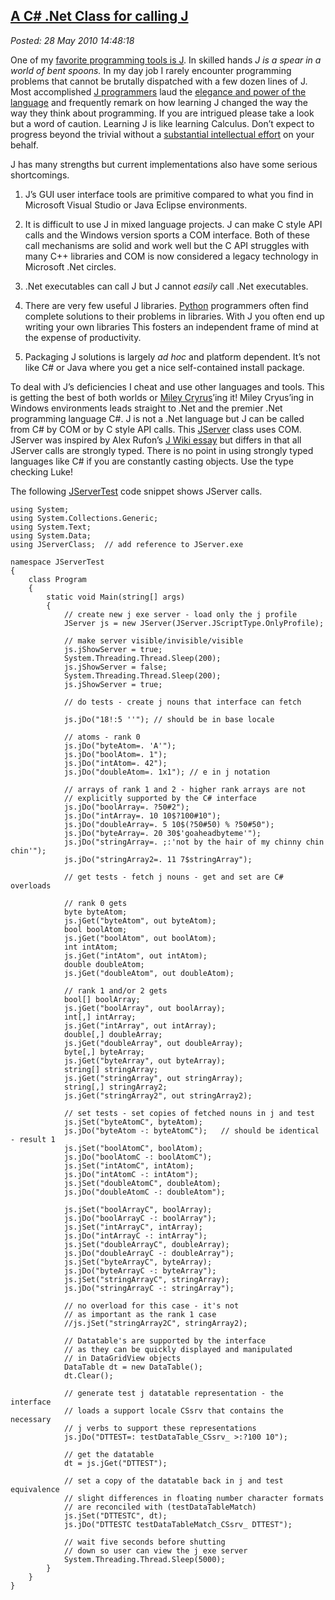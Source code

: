 [A C\# .Net Class for calling
J](http://bakerjd99.wordpress.com/2010/05/28/a-c-net-class-for-calling-j/)
--------------------------------------------------------------------------------------------------------

*Posted: 28 May 2010 14:48:18*

One of my [favorite programming tools is J](http://www.jsoftware.com/).
In skilled hands *J is a spear in a world of bent spoons.* In my day job
I rarely encounter programming problems that cannot be brutally
dispatched with a few dozen lines of J. Most accomplished [J
programmers](http://www.lulu.com/product/paperback/j-for-c-programmers/4669553)
laud the [elegance and power of the
language](http://portal.acm.org/citation.cfm?id=508562) and frequently
remark on how learning J changed the way the way they think about
programming. If you are intrigued please take a look but a word of
caution. Learning J is like learning Calculus. Don’t expect to progress
beyond the trivial without a [substantial intellectual
effort](http://norvig.com/21-days.html) on your behalf.

J has many strengths but current implementations also have some serious
shortcomings.

1.  J’s GUI user interface tools are primitive compared to what you find
    in Microsoft Visual Studio or Java Eclipse environments.

2.  It is difficult to use J in mixed language projects. J can make C
    style API calls and the Windows version sports a COM interface. Both
    of these call mechanisms are solid and work well but the C API
    struggles with many C++ libraries and COM is now considered a legacy
    technology in Microsoft .Net circles.

3.  .Net executables can call J but J cannot *easily* call .Net
    executables.

4.  There are very few useful J libraries.
    [Python](http://pypi.python.org/pypi/) programmers often find
    complete solutions to their problems in libraries. With J you often
    end up writing your own libraries This fosters an independent frame
    of mind at the expense of productivity.

5.  Packaging J solutions is largely *ad hoc* and platform dependent.
    It’s not like C\# or Java where you get a nice self-contained
    install package.

To deal with J’s deficiencies I cheat and use other languages and tools.
This is getting the best of both worlds or [Miley
Cryrus](http://www.stlyrics.com/lyrics/hannahmontana/bestofbothworlds.htm)’ing
it! Miley Cryus’ing in Windows environments leads straight to .Net and
the premier .Net programming language C\#. J is not a .Net language but
J can be called from C\# by COM or by C style API calls. This
[JServer](http://cid-f964330e36001519.skydrive.live.com/self.aspx/Public/cs/JServer10may27.zip)
class uses COM. JServer was inspired by Alex Rufon’s [J Wiki
essay](http://202.67.223.49/jwiki/Guides/J%20CSharp) but differs in that
all JServer calls are strongly typed. There is no point in using
strongly typed languages like C\# if you are constantly casting objects.
Use the type checking Luke!

The following
[JServerTest](http://cid-f964330e36001519.skydrive.live.com/self.aspx/Public/cs/JServerTest10may27.zip)
code snippet shows JServer calls.

    using System;
    using System.Collections.Generic;
    using System.Text;
    using System.Data;
    using JServerClass;  // add reference to JServer.exe

    namespace JServerTest
    {
        class Program
        {
            static void Main(string[] args)
            {
                // create new j exe server - load only the j profile
                JServer js = new JServer(JServer.JScriptType.OnlyProfile);

                // make server visible/invisible/visible
                js.jShowServer = true;
                System.Threading.Thread.Sleep(200);
                js.jShowServer = false;
                System.Threading.Thread.Sleep(200);
                js.jShowServer = true;

                // do tests - create j nouns that interface can fetch

                js.jDo("18!:5 ''"); // should be in base locale

                // atoms - rank 0
                js.jDo("byteAtom=. 'A'");
                js.jDo("boolAtom=. 1");
                js.jDo("intAtom=. 42");
                js.jDo("doubleAtom=. 1x1"); // e in j notation

                // arrays of rank 1 and 2 - higher rank arrays are not
                // explicitly supported by the C# interface
                js.jDo("boolArray=. ?50#2");
                js.jDo("intArray=. 10 10$?100#10");
                js.jDo("doubleArray=. 5 10$(?50#50) % ?50#50");
                js.jDo("byteArray=. 20 30$'goaheadbyteme'");
                js.jDo("stringArray=. ;:'not by the hair of my chinny chin chin'");
                js.jDo("stringArray2=. 11 7$stringArray");

                // get tests - fetch j nouns - get and set are C# overloads

                // rank 0 gets
                byte byteAtom;
                js.jGet("byteAtom", out byteAtom);
                bool boolAtom;
                js.jGet("boolAtom", out boolAtom);
                int intAtom;
                js.jGet("intAtom", out intAtom);
                double doubleAtom;
                js.jGet("doubleAtom", out doubleAtom);

                // rank 1 and/or 2 gets
                bool[] boolArray;
                js.jGet("boolArray", out boolArray);
                int[,] intArray;
                js.jGet("intArray", out intArray);
                double[,] doubleArray;
                js.jGet("doubleArray", out doubleArray);
                byte[,] byteArray;
                js.jGet("byteArray", out byteArray);
                string[] stringArray;
                js.jGet("stringArray", out stringArray);
                string[,] stringArray2;
                js.jGet("stringArray2", out stringArray2);

                // set tests - set copies of fetched nouns in j and test
                js.jSet("byteAtomC", byteAtom);
                js.jDo("byteAtom -: byteAtomC");   // should be identical - result 1
                js.jSet("boolAtomC", boolAtom);
                js.jDo("boolAtomC -: boolAtomC");
                js.jSet("intAtomC", intAtom);
                js.jDo("intAtomC -: intAtom");
                js.jSet("doubleAtomC", doubleAtom);
                js.jDo("doubleAtomC -: doubleAtom");

                js.jSet("boolArrayC", boolArray);
                js.jDo("boolArrayC -: boolArray");
                js.jSet("intArrayC", intArray);
                js.jDo("intArrayC -: intArray");
                js.jSet("doubleArrayC", doubleArray);
                js.jDo("doubleArrayC -: doubleArray");
                js.jSet("byteArrayC", byteArray);
                js.jDo("byteArrayC -: byteArray");
                js.jSet("stringArrayC", stringArray);
                js.jDo("stringArrayC -: stringArray");

                // no overload for this case - it's not
                // as important as the rank 1 case
                //js.jSet("stringArray2C", stringArray2);

                // Datatable's are supported by the interface
                // as they can be quickly displayed and manipulated
                // in DataGridView objects
                DataTable dt = new DataTable();
                dt.Clear();

                // generate test j datatable representation - the interface
                // loads a support locale CSsrv that contains the necessary
                // j verbs to support these representations
                js.jDo("DTTEST=: testDataTable_CSsrv_ >:?100 10");

                // get the datatable
                dt = js.jGet("DTTEST");

                // set a copy of the datatable back in j and test equivalence
                // slight differences in floating number character formats
                // are reconciled with (testDataTableMatch)
                js.jSet("DTTESTC", dt);
                js.jDo("DTTESTC testDataTableMatch_CSsrv_ DTTEST");

                // wait five seconds before shutting
                // down so user can view the j exe server
                System.Threading.Thread.Sleep(5000);
            }
        }
    }
